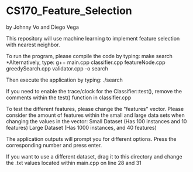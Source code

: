 # CS170_Feature_Selection
by Johnny Vo and Diego Vega

This repository will use machine learning to implement feature selection with nearest neighbor.

To run the program, please compile the code by typing: make search
*Alternatively, type: g++ main.cpp classifier.cpp featureNode.cpp greedySearch.cpp validator.cpp -o search

Then execute the application by typing: ./search


If you need to enable the trace/clock for the Classifier::test(), remove the comments within the test() function in classifier.cpp

To test the different features, please change the "features" vector. Please consider the amount of features within the small and large data sets when changing the values in the vector:
Small Dataset (Has 100 instances and 10 features)
Large Dataset (Has 1000 instances, and 40 features)

The application outputs will prompt you for different options. Press the corresponding number and press enter.

If you want to use a different dataset, drag it to this directory and change the .txt values located within main.cpp on line 28 and 31